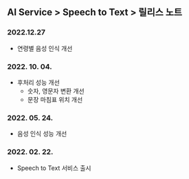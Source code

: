 ## AI Service > Speech to Text > 릴리스 노트

### 2022.12.27
* 연령별 음성 인식 개선

### 2022. 10. 04.
* 후처리 성능 개선
    * 숫자, 영문자 변환 개선
    * 문장 마침표 위치 개선

### 2022. 05. 24.
* 음성 인식 성능 개선

### 2022. 02. 22.
* Speech to Text 서비스 출시
